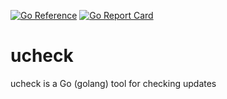 [![Go Reference](https://pkg.go.dev/badge/github.com/simplylib/ucheck.svg)](https://pkg.go.dev/github.com/simplylib/ucheck)
[![Go Report Card](https://goreportcard.com/badge/github.com/simplylib/ucheck)](https://goreportcard.com/report/github.com/simplylib/ucheck)

# ucheck
ucheck is a Go (golang) tool for checking updates

